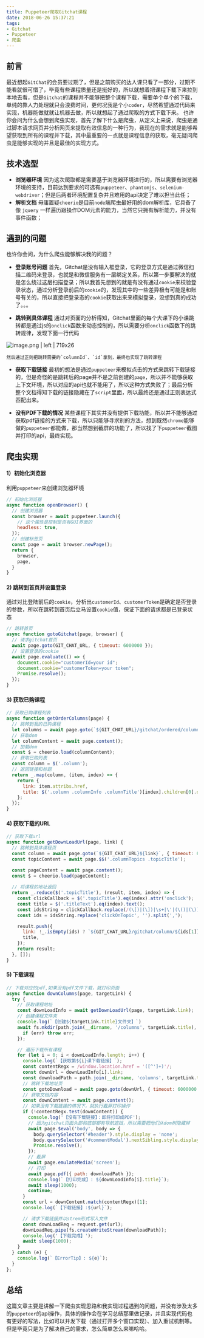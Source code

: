 ```yaml
---
title: Puppeteer爬取Gitchat课程
date: 2018-06-26 15:37:21
tags:
- Gitchat
- Puppeteer
- 爬虫
---
```


## 前言
最近想起`GitChat`的会员要过期了，但是之前购买的达人课只看了一部分，过期不能看就很可惜了，毕竟有些课程质量还是挺好的，所以就想着把课程下载下来拉到本地去看，但是`Gitchat`的课程并不能够把整个课程下载，需要单个单个的下载，单纯的靠人力处理就只会浪费时间，更何况我是个小`coder`，尽然希望通过代码来实现，机器能做就就让机器去做，所以就想起了通过爬取的方式下载下来。
也许你会问为什么会想到爬虫实现，首先了解下什么是爬虫，从定义上来说，爬虫是通过<span data-type="color" style="color:rgb(38, 38, 38)"><span data-type="background" style="background-color:rgb(255, 255, 255)">脚本请求网页并分析网页来提取有效信息的一种行为，我现在的需求就是能够希望获取到所有的课程并下载，其中最重要的一点就是课程信息的获取，毫无疑问爬虫是能够实现的并且是最佳的实现方式。</span></span>

## 技术选型
* __浏览器环境__
    因为这次爬取都是需要基于浏览器环境进行的，所以需要有浏览器环境的支持，目前达到要求的可选有`puppeteer`、<span data-type="color" style="color:rgb(38, 38, 38)"><span data-type="background" style="background-color:rgb(255, 255, 255)"><code>phantomjs</code></span></span><span data-type="color" style="color:rgb(38, 38, 38)"><span data-type="background" style="background-color:rgb(255, 255, 255)">、</span></span><span data-type="color" style="color:rgb(38, 38, 38)"><span data-type="background" style="background-color:rgb(255, 255, 255)"><code>selenium-webdriver</code></span></span>；但是后两者环境配置复杂并且难用的api决定了难以担当此任；
* <span data-type="color" style="color:rgb(38, 38, 38)"><span data-type="background" style="background-color:rgb(255, 255, 255)"><strong>解析文档</strong></span></span>
    毋庸置疑`cheerio`是目前`node`端爬虫最好用的dom解析库，它<span data-type="color" style="color:rgb(38, 38, 38)"><span data-type="background" style="background-color:rgb(255, 255, 255)">具备了像 </span></span>`jquery`<span data-type="color" style="color:rgb(38, 38, 38)"><span data-type="background" style="background-color:rgb(255, 255, 255)"> 一样遍历跟操作DOM元素的能力，当然它只拥有解析能力，并没有事件函数；</span></span>

## 遇到的问题
也许你会问，为什么爬虫能够解决我的问题？
* __登录账号问题__
    首先，Gitchat是没有输入框登录，它的登录方式是通过微信扫描二维码来登录，也就是和微信服务有一层绑定关系，所以第一步要解决的就是怎么绕过这层扫描登录；所以我首先想到的就是有没有通过`cookie`来校验登录状态，通过分析登录前后的`cookie`的，发现其中的一些差异极有可能是和账号有关的，所以直接把登录态的`cookie`获取出来来模拟登录，没想到真的成功了。。。

* __跳转到具体课程__
    通过对页面的分析得知，Gitchat里面的每个大课下的小课跳转都是通过js的`onclick`函数来动态控制的，所以需要分析`onclick`函数下的跳转规律，发现下面一行代码
    

![image.png | left | 719x26](https://cdn.yuque.com/yuque/0/2018/png/85168/1528807161742-684e0cf9-9dff-4ca4-b4f6-843d454be4be.png "")

    然后通过正则把跳转需要的`columnId`、`id`拿到，最终也实现了跳转课程

* __获取下载链接__
    最初的想法是通过`puppeteer`来模拟点击的方式来跳转下载链接的，但是奇怪的是跳转后的page并不是之前创建的`page`，所以并不能够获取上下文环境，所以对应的api也就不能用了，所以这种方式失败了；最后分析整个文档得知下载的链接隐藏在了`script`里面，所以最终还是通过正则表达式匹配出来。

* __没有PDF下载的情况__
    某些课程下其实并没有提供下载功能，所以并不能够通过获取pdf链接的方式来下载，所以只能够寻求别的方法，想到既然`chrome`能够做的`puppeteer`都能做，那当然想到截屏的功能了，所以找了下`puppeteer`截图并打印的api，最终实现。

## 爬虫实现
#### 1）初始化浏览器
利用`puppeteer`来创建浏览器环境
```javascript
// 初始化浏览器
async function openBrowser() {
  // 创建浏览器
  const browser = await puppeteer.launch({
    // 这个属性是控制是否有GUI界面的
    headless: true,
  });
  // 创建标签页
  const page = await browser.newPage();
  return {
    browser,
    page,
  }
}
```

#### 2) 跳转到首页并设置登录
通过对比登陆前后的`cookie`，分析出`customerId`、`customerToken`是确定是否登录的参数，所以在跳转到首页后立马设置`cookie`值，保证下面的请求都是已登录状态
```javascript
// 跳转首页
async function gotoGitchat(page, browser) {
  // 请求gitchat首页
  await page.goto(GIT_CHAT_URL, { timeout: 6000000 });
  // 设置登录的cookie
  await page.evaluate(() => {
    document.cookie="customerId=your id";
    document.cookie="customerToken=your token";
    Promise.resolve();
  });
}
```

#### 3) 获取已购课程
```javascript
// 获取已购课程列表
async function getOrderColumns(page) {
  // 跳转到我的已购课程
  let columns = await page.goto(`${GIT_CHAT_URL}/gitchat/ordered/columns`, { timeout: 6000000 });
  // 获取dom
  let columnContent = await page.content();
  // 加载dom
  const $ = cheerio.load(columnContent);
  // 获取已购列表
  const column = $('.column');
  // 返回链接和标题
  return _.map(column, (item, index) => {
    return {
      link: item.attribs.href,
      title: $('.column .columnInfo .columnTitle')[index].children[0].data,
    };
  });
}
```

#### 4) 获取下载的URL
```javascript
// 获取下载url
async function getDownLoadUrl(page, link) {
  // 跳转到具体课程页
  const column = await page.goto(`${GIT_CHAT_URL}${link}`, { timeout: 6000000 });
  const topicContent = await page.$$('.columnTopics .topicTitle');

  const pageContent = await page.content();
  const $ = cheerio.load(pageContent);
  
  // 将课程的地址返回
  return _.reduce($('.topicTitle'), (result, item, index) => {
    const clickCallback = $('.topicTitle').eq(index).attr('onclick');
    const title = $('.titleText').eq(index).text();
    const idsString = clickCallback.replace(/(\[)|(\])|\s+|\'|(\()|(\))/g, '');
    const ids = idsString.replace('clickOnTopic', '').split(',');

    result.push({
      link: !_.isEmpty(ids) ? `${GIT_CHAT_URL}/gitchat/column/${ids[1]}/topic/${ids[0]}` : '',
      title,
    });
    return result;
  }, []);
}
```

#### 5) 下载课程
```javascript
// 下载对应的pdf,如果没有pdf文件下载，就打印页面
async function downColumns(page, targetLink) {
  try {
    // 获取课程地址
    const downLoadInfo = await getDownLoadUrl(page, targetLink.link);
    // 创建课程文件夹
    console.log(`【创建${targetLink.title}文件夹】`)
    await fs.mkdir(path.join(__dirname, '/columns', targetLink.title), function (err) {
      if (err) throw err;
    });

    // 遍历下载所有课程
    for (let i = 0; i < downLoadInfo.length; i++) {
      console.log(`【获取第${i}课下载链接】`);
      const contentRegx = /window.location.href = '([^']+)'/;
      const downUrl = downLoadInfo[i].link;
      const downloadPath = path.join(__dirname, 'columns', targetLink.title, `${downLoadInfo[i].title}.pdf`);
      // 跳转下载地址页
      const gotoDownload = await page.goto(downUrl, { timeout: 6000000 });
      // 获取文档内容
      const downContent = await page.content();
      // 如果没有下载链接的情况下，就执行截屏打印操作
      if (!contentRegx.test(downContent)) {
        console.log('【没有下载链接】：即将打印成PDF');
        // 因为gitchat页面头部和底部都有导航遮挡，所以需要把他们从dom树隐藏掉
        await page.$eval('body', body => {
          body.querySelector('#header').style.display = 'none';
          body.querySelector('#commentModal').nextSibling.style.display = 'none';
          Promise.resolve();
        });
        // 截屏
        await page.emulateMedia('screen');
        // 打印
        await page.pdf({ path: downloadPath });
        console.log(`【打印完成】: ${downLoadInfo[i].title}`);
        await sleep(1000);
        continue;
      }
      const url = downContent.match(contentRegx)[1];
      console.log(`【下载链接】:${url}`);

      // 请求下载链接并以strem形式写入文件
      const downLoadReq = request.get(url);
      downLoadReq.pipe(fs.createWriteStream(downloadPath));
      console.log('【下载完成】');
      await sleep(1000);
    }
  } catch (e) {
    console.log(`【ErrorTip】: ${e}`);
  }
};
```

## 总结
这篇文章主要是讲解一下爬虫实现思路和我实现过程遇到的问题，并没有涉及太多的`puppeteer`的api操作，具体的操作会在学习总结那里做记录，并且实现代码也有更好的写法，比如可以并发下载（通过打开多个窗口实现）、加入重试机制等。但是毕竟只是为了解决自己的需求，怎么简单怎么来嘛哈哈。

